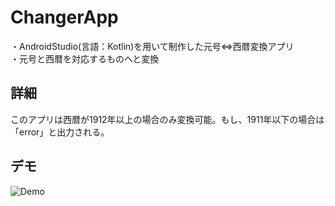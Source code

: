 ChangerApp
====
・AndroidStudio(言語：Kotlin)を用いて制作した元号⇔西暦変換アプリ\
・元号と西暦を対応するものへと変換

## 詳細
このアプリは西暦が1912年以上の場合のみ変換可能。もし、1911年以下の場合は「error」と出力される。

## デモ
![Demo](https://user-images.githubusercontent.com/72598968/111765804-2802e280-88e8-11eb-90b0-3c51702e3890.gif)
